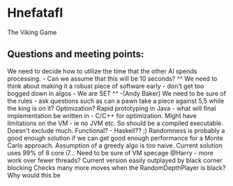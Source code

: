 # Hnefatafl
The Viking Game

## Questions and meeting points:
We need to decide how to utilize the time that the other AI spends processing. - Can we assume that this will be 10 seconds?
^^ We need to think about making it a robust piece of software early - don't get too bogged down in algos - We are SET ^^ -(Andy Baker)
We need to be sure of the rules - ask questions such as can a pawn take a piece against 5,5 while the king is on it?
Optimization? Rapid prototyping in Java - what will final implementation be written in - C/C++ for optimization. Might have limitations on the VM - ie no JVM etc. So should be a compiled executable. Doesn't exclude much.
Functional? - Haskell?? ;)
Randomness is probably a good enough solution if we can get good enough performance for a Monte Carlo approach. Assumption of a greedy algo is too naive.
Current solution uses 99% of 8 core i7... Need to be sure of VM specage
@Harry - more work over fewer threads?
Current version easily outplayed by black corner blocking
Checks many more moves when the RandomDepthPlayer is black? Why would this be
